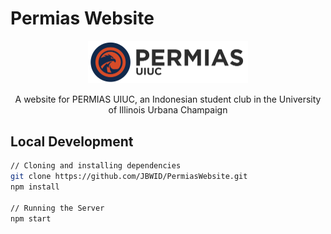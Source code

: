 # Permias Website

<div style="text-align: center;">
<img src="./public/mainLogo.png" width="256"/>
<p>A website for PERMIAS UIUC, an Indonesian student club in the University of Illinois Urbana Champaign</p>
</div>

## Local Development
```bash
// Cloning and installing dependencies
git clone https://github.com/JBWID/PermiasWebsite.git
npm install

// Running the Server
npm start
```